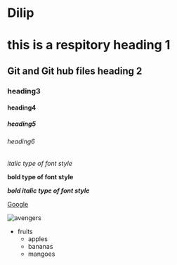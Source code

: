 # Dilip

# this is a respitory heading 1
## Git and Git hub files heading 2
### heading3
#### heading4
##### heading5
###### heading6

*italic type of font style* 

**bold type of font style**

***bold italic type of font style***

[Google](www.google.com)

![avengers](https://c4.wallpaperflare.com/wallpaper/296/400/37/movie-avengers-infinity-war-black-panther-movie-black-widow-wallpaper-preview.jpg)


* fruits
   * apples
   * bananas
   * mangoes 
